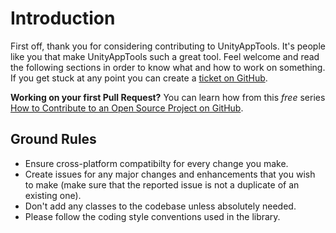 # Introduction

First off, thank you for considering contributing to UnityAppTools. It's people like you that make UnityAppTools such a great tool. Feel welcome and read the following sections in order to know what and how to work on something. If you get stuck at any point you can create a [ticket on GitHub](https://github.com/Arvtesh/UnityAppTools/issues).

**Working on your first Pull Request?** You can learn how from this *free* series [How to Contribute to an Open Source Project on GitHub](https://egghead.io/series/how-to-contribute-to-an-open-source-project-on-github).

## Ground Rules

* Ensure cross-platform compatibilty for every change you make.
* Create issues for any major changes and enhancements that you wish to make (make sure that the reported issue is not a duplicate of an existing one).
* Don't add any classes to the codebase unless absolutely needed.
* Please follow the coding style conventions used in the library.



